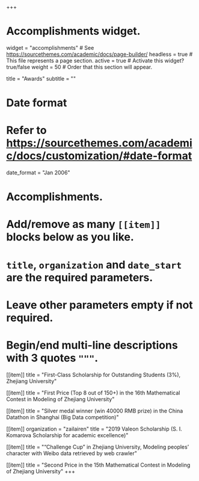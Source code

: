 +++
# Accomplishments widget.
widget = "accomplishments"  # See https://sourcethemes.com/academic/docs/page-builder/
headless = true  # This file represents a page section.
active = true  # Activate this widget? true/false
weight = 50  # Order that this section will appear.

title = "Awards"
subtitle = ""

# Date format
#   Refer to https://sourcethemes.com/academic/docs/customization/#date-format
date_format = "Jan 2006"

# Accomplishments.
#   Add/remove as many `[[item]]` blocks below as you like.
#   `title`, `organization` and `date_start` are the required parameters.
#   Leave other parameters empty if not required.
#   Begin/end multi-line descriptions with 3 quotes `"""`.

[[item]]
  title = "First-Class Scholarship for Outstanding Students (3%), Zhejiang University"

[[item]]
  title = "First Price (Top 8 out of 150+) in the 16th Mathematical Contest in Modeling of Zhejiang University"

[[item]]
  title = "Silver medal winner (win 40000 RMB prize) in the China Datathon in Shanghai (Big Data competition)"

[[item]]
  organization = "zailairen"
  title = "2019 Valeon Scholarship (S. I. Komarova Scholarship for academic excellence)"

[[item]]
  title = "“Challenge Cup” in Zhejiang University, Modeling peoples’ character with Weibo data retrieved by web crawler"

[[item]]
  title = "Second Price in the 15th Mathematical Contest in Modeling of Zhejiang University"
+++
